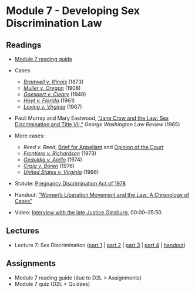# Module 7 - Developing Sex Discrimination Law

## Readings

- [Module 7 reading guide](https://github.com/dingherself/phil-324/raw/main/reading-guides/07-reading-guide.docx)
- Cases:
  - [*Bradwell v. Illinois*](https://arizona.box.com/s/28m7nl0u8taz0fvmx23i9n8xmda9h77w) (1873)
  - [*Muller v. Oregon*](https://opencasebook.org/casebooks/4500-phil-203-logic-in-law/resources/2-muller-v-oregon-208-us-412-1908/) (1908)
  - [*Goesaert v. Cleary*](https://arizona.box.com/s/28m7nl0u8taz0fvmx23i9n8xmda9h77w) (1948)
  - [*Hoyt v. Florida*](https://opencasebook.org/casebooks/4500-phil-203-logic-in-law/resources/3-hoyt-v-florida-368-us-57-1961/) (1961)
  - *[Loving v. Virginia](https://tile.loc.gov/storage-services/service/ll/usrep/usrep388/usrep388001/usrep388001.pdf)* (1967)

- Pauli Murray and Mary Eastwood, [“Jane Crow and the Law: Sex Discrimination and Title VII,”](https://arizona.box.com/s/4kigjky7ovshir2ghtiwu114y0eab2fx) *George Washington Law Review* (1965)
- More cases:
  - *Reed v. Reed*, [Brief for Appellant](https://socialchangenyu.com/wp-content/uploads/2019/08/1970-Reed-v-Reed-Brief-for-Appellant.pdf) and [Opinion of the Court](https://arizona.box.com/s/oyldp8kbm8yvfjhqpn10353h9hh47rhz)
  - [*Frontiero v. Richardson*](https://arizona.box.com/s/dow4u8xcb2c3ph17yagedba23yxpqloe) (1973)
  - [*Geduldig v. Aiello*](https://opencasebook.org/casebooks/4500-phil-203-logic-in-law/resources/4-geduldig-v-aiello-417-us-484-1974/) (1974)
  - [*Craig v. Boren*](https://arizona.box.com/s/dow4u8xcb2c3ph17yagedba23yxpqloe) (1976)
  - [*United States v. Virginia*](https://arizona.box.com/s/dsoxn0doldgb48s5n0tmota6ebseiqzp) (1996)

- Statute: [Pregnancy Discrimination Act of 1978](https://www.govinfo.gov/content/pkg/STATUTE-92/pdf/STATUTE-92-Pg2076.pdf)
- Handout: [“Women’s Liberation Movement and the Law: A Chronology of Cases”](../handouts/07-chronology.md)
- Video: [Interview with the late Justice Ginsburg](https://www.youtube.com/watch?v=umvkXhtbbpk), 00:00–35:50

## Lectures

- Lecture 7: Sex Discrimination ([part 1](https://youtu.be/uK4o13A7E_4) \| [part 2](https://youtu.be/tvfLbSLUvZc) \| [part 3](https://youtu.be/EH9qVkQmKO8) \| [part 4](https://youtu.be/RdqZbchrm-0) \| [handout](https://github.com/dingherself/phil-324/blob/main/handouts/07-sex-discrimination.md))

## Assignments

- Module 7 reading guide (due to D2L > Assignments)
- Module 7 quiz (D2L > Quizzes)